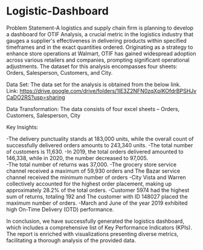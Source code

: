 # Logistic-Dashboard
Problem Statement-A logistics and supply chain firm is planning to develop a dashboard for OTIF Analysis, a crucial metric in the logistics industry that gauges a supplier's effectiveness in delivering products within specified timeframes and in the exact quantities ordered. Originating as a strategy to enhance store operations at Walmart, OTIF has gained widespread adoption across various retailers and companies, prompting significant operational adjustments. The dataset for this analysis encompasses four sheets: Orders, Salesperson, Customers, and City.

Data Set:
The data set for the analysis is obtained from the below link.
Link: https://drive.google.com/drive/folders/1lE3Z2NFN0zqXplKOfdrBPSHJvCaDO2RS?usp=sharing

Data Transformation:
The data consists of four excel sheets – Orders, Customers, Salesperson, City

Key Insights:

-The delivery punctuality stands at 183,000 units, while the overall count of successfully delivered orders amounts to 243,340 units.
-The total number of customers is 11,630. 
-In 2019, the total orders delivered amounted to 146,338, while in 2020, the number decreased to 97,005.  
-The total number of returns was 37,000. 
-The grocery store service channel received a maximum of 59,930 orders and The Bazar service channel received the minimum number of orders
-City Vista and Warren collectively accounted for the highest order placement, making up approximately 28.2% of the total orders.
-Customer 5974 had the highest sum of returns, totaling 192 and The customer with ID 148027 placed the maximum number of orders.
-March and June of the year 2019 exhibited high On-Time Delivery (OTD) performance.

In conclusion, we have successfully generated the logistics dashboard, which includes a comprehensive list of Key Performance Indicators (KPIs). The report is enriched with visualizations presenting diverse metrics, facilitating a thorough analysis of the provided data.




